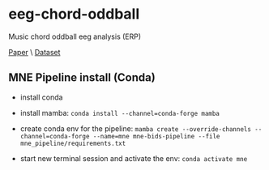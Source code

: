 # eeg-chord-oddball

Music chord oddball eeg analysis (ERP)

[Paper](https://journals.sagepub.com/doi/epub/10.1177/0305735618779444) \\
[Dataset](https://nemar.org/dataexplorer/detail?dataset_id=ds003570)

## MNE Pipeline install (Conda)

- install conda
- install mamba: `conda install --channel=conda-forge mamba`
- create conda env for the pipeline: `mamba create --override-channels --channel=conda-forge --name=mne mne-bids-pipeline --file mne_pipeline/requirements.txt`

- start new terminal session and activate the env: `conda activate mne`
